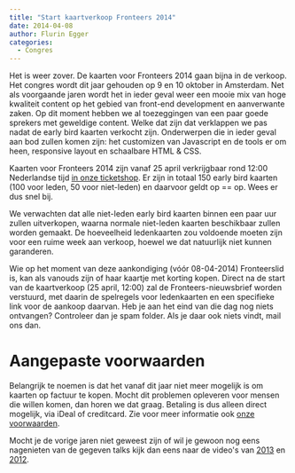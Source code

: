 ```yaml
---
title: "Start kaartverkoop Fronteers 2014"
date: 2014-04-08
author: Flurin Egger
categories: 
  - Congres
---
```

Het is weer zover. De kaarten voor Fronteers 2014 gaan bijna in de verkoop. Het congres wordt dit jaar gehouden op 9 en 10 oktober in Amsterdam. Net als voorgaande jaren wordt het in ieder geval weer een mooie mix van hoge kwaliteit content op het gebied van front-end development en aanverwante zaken. Op dit moment hebben we al toezeggingen van een paar goede sprekers met geweldige content. Welke dat zijn dat verklappen we pas nadat de early bird kaarten verkocht zijn. Onderwerpen die in ieder geval aan bod zullen komen zijn: het customizen van Javascript en de tools er om heen, responsive layout en schaalbare HTML & CSS.

Kaarten voor Fronteers 2014 zijn vanaf 25 april verkrijgbaar rond 12:00 Nederlandse tijd [in onze ticketshop](https://fronteers.paydro.net). Er zijn in totaal 150 early bird kaarten (100 voor leden, 50 voor niet-leden) en daarvoor geldt op == op. Wees er dus snel bij.

We verwachten dat alle niet-leden early bird kaarten binnen een paar uur zullen uitverkopen, waarna normale niet-leden kaarten beschikbaar zullen worden gemaakt. De hoeveelheid ledenkaarten zou voldoende moeten zijn voor een ruime week aan verkoop, hoewel we dat natuurlijk niet kunnen garanderen.

Wie op het moment van deze aankondiging (vóór 08-04-2014) Fronteerslid is, kan als vanouds zijn of haar kaartje met korting kopen. Direct na de start van de kaartverkoop (25 april, 12:00) zal de Fronteers-nieuwsbrief worden verstuurd, met daarin de spelregels voor ledenkaarten en een specifieke link voor de aankoop daarvan. Heb je aan het eind van die dag nog niets ontvangen? Controleer dan je spam folder. Als je daar ook niets vindt, mail ons dan.

# Aangepaste voorwaarden

Belangrijk te noemen is dat het vanaf dit jaar niet meer mogelijk is om kaarten op factuur te kopen. Mocht dit problemen opleveren voor mensen die willen komen, dan horen we dat graag. Betaling is dus alleen direct mogelijk, via iDeal of creditcard. Zie voor meer informatie ook [onze voorwaarden](/congres/2014/algemene-voorwaarden).

Mocht je de vorige jaren niet geweest zijn of wil je gewoon nog eens nagenieten van de gegeven talks kijk dan eens naar de video's van [2013](/congres/2013/sessions) en [2012](/congres/2012/sessions).